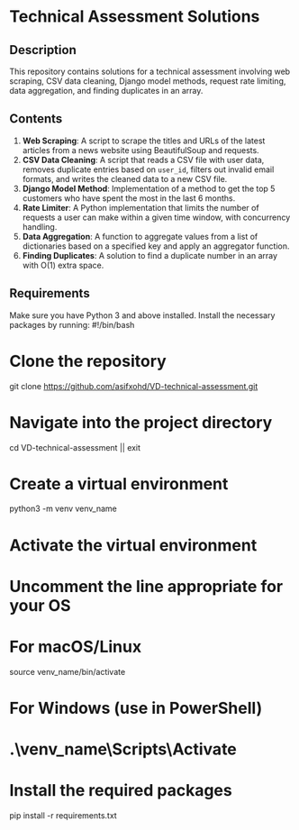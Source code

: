 # Technical Assessment Solutions

## Description

This repository contains solutions for a technical assessment involving web scraping, CSV data cleaning, Django model methods, request rate limiting, data aggregation, and finding duplicates in an array.

## Contents

1. **Web Scraping**: A script to scrape the titles and URLs of the latest articles from a news website using BeautifulSoup and requests.
2. **CSV Data Cleaning**: A script that reads a CSV file with user data, removes duplicate entries based on `user_id`, filters out invalid email formats, and writes the cleaned data to a new CSV file.
3. **Django Model Method**: Implementation of a method to get the top 5 customers who have spent the most in the last 6 months.
4. **Rate Limiter**: A Python implementation that limits the number of requests a user can make within a given time window, with concurrency handling.
5. **Data Aggregation**: A function to aggregate values from a list of dictionaries based on a specified key and apply an aggregator function.
6. **Finding Duplicates**: A solution to find a duplicate number in an array with O(1) extra space.

## Requirements

Make sure you have Python 3 and above installed. Install the necessary packages by running:
#!/bin/bash

# Clone the repository
git clone https://github.com/asifxohd/VD-technical-assessment.git

# Navigate into the project directory
cd VD-technical-assessment || exit

# Create a virtual environment
python3 -m venv venv_name

# Activate the virtual environment
# Uncomment the line appropriate for your OS

# For macOS/Linux
source venv_name/bin/activate

# For Windows (use in PowerShell)
# .\venv_name\Scripts\Activate

# Install the required packages
pip install -r requirements.txt
